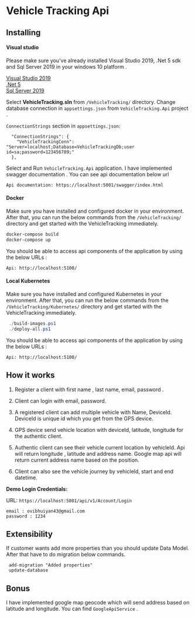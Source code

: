 # Vehicle Tracking Api

## Installing

#### Visual studio

Please make sure you've already installed Visual Studio 2019, .Net 5 sdk and Sql Server 2019 in your windows 10 platform .

[Visual Studio 2019](https://visualstudio.microsoft.com/downloads/)  
[.Net 5](https://dotnet.microsoft.com/download/dotnet/5.0)  
[Sql Server 2019](https://www.microsoft.com/en-us/sql-server/sql-server-downloads)

Select **VehicleTracking.sln** from `/VehicleTracking/` directory.
Change database connection in `appsettings.json` from `VehicleTracking.Api` project .

`ConnectionStrings` section in `appsettings.json`:

```
  "ConnectionStrings": {
    "VehicleTrackingConn": "Server=localhost;Database=VehicleTrackingDb;user id=sa;password=123456789;"
  },

```

Select and Run `VehicleTracking.Api` application.
I have implemented swagger documentation . You can see api documentation below url

```
Api documentation: https://localhost:5001/swagger/index.html
```

#### Docker

Make sure you have installed and configured docker in your environment. After that, you can run the below commands from the `/VehicleTracking/` directory and get started with the VehicleTracking immediately.

```powershell
docker-compose build
docker-compose up
```

You should be able to access api components of the application by using the below URLs :

```
Api: http://localhost:5100/
```

#### Local Kubernetes

Make sure you have installed and configured Kubernetes in your environment.
After that, you can run the below commands from the `/VehicleTracking/Kubernetes/` directory and get started with the VehicleTracking immediately.

```powershell
 ./build-images.ps1
 ./deploy-all.ps1
```

You should be able to access api components of the application by using the below URLs :

```
Api: http://localhost:5100/
```

## How it works

1. Register a client with first name , last name, email, password .
2. Client can login with email, password.

3. A registered client can add multiple vehicle with Name, DeviceId. DeviceId is unique id which you get from the GPS device.

4. GPS device send vehicle location with deviceId, latitude, longitude for the authentic client.

5. Authentic client can see their vehicle current location by vehicleId. Api will return longitude , latitude and address name. Google map api will return current address name based on the position.

6. Client can also see the vehicle journey by vehicleId, start and end datetime.

**Demo Login Credentials:**

URL: `https://localhost:5001/api/v1/Account/Login`

```
email : ovibhuiyan43@gmail.com
password : 1234
```

## Extensibility

If customer wants add more properties than you should update Data Model.
After that have to do migration below commands.

```package manager
 add-migration "Added properties"
 update-database
```

## Bonus

I have implemented google map geocode which will send address based on latitude and longitude. You can find `GoogleApiService` .
